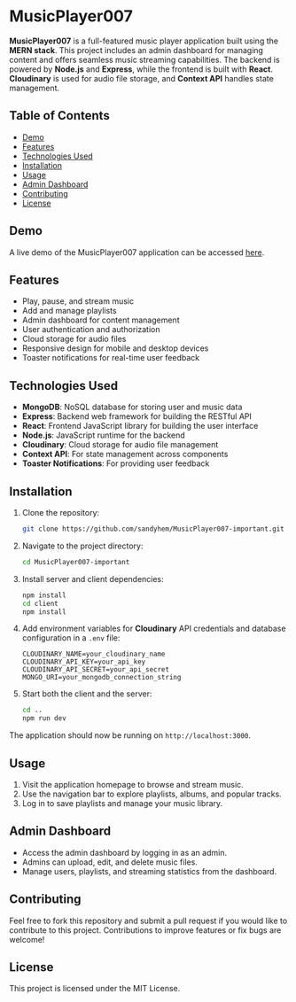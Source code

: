 # MusicPlayer007

**MusicPlayer007** is a full-featured music player application built using the **MERN stack**. This project includes an admin dashboard for managing content and offers seamless music streaming capabilities. The backend is powered by **Node.js** and **Express**, while the frontend is built with **React**. **Cloudinary** is used for audio file storage, and **Context API** handles state management.

## Table of Contents

- [Demo](#demo)
- [Features](#features)
- [Technologies Used](#technologies-used)
- [Installation](#installation)
- [Usage](#usage)
- [Admin Dashboard](#admin-dashboard)
- [Contributing](#contributing)
- [License](#license)

## Demo

A live demo of the MusicPlayer007 application can be accessed [here](https://github.com/sandyhem/MusicPlayer007-important).

## Features

- Play, pause, and stream music
- Add and manage playlists
- Admin dashboard for content management
- User authentication and authorization
- Cloud storage for audio files
- Responsive design for mobile and desktop devices
- Toaster notifications for real-time user feedback

## Technologies Used

- **MongoDB**: NoSQL database for storing user and music data
- **Express**: Backend web framework for building the RESTful API
- **React**: Frontend JavaScript library for building the user interface
- **Node.js**: JavaScript runtime for the backend
- **Cloudinary**: Cloud storage for audio file management
- **Context API**: For state management across components
- **Toaster Notifications**: For providing user feedback

## Installation

1. Clone the repository:

    ```bash
    git clone https://github.com/sandyhem/MusicPlayer007-important.git
    ```

2. Navigate to the project directory:

    ```bash
    cd MusicPlayer007-important
    ```

3. Install server and client dependencies:

    ```bash
    npm install
    cd client
    npm install
    ```

4. Add environment variables for **Cloudinary** API credentials and database configuration in a `.env` file:

    ```env
    CLOUDINARY_NAME=your_cloudinary_name
    CLOUDINARY_API_KEY=your_api_key
    CLOUDINARY_API_SECRET=your_api_secret
    MONGO_URI=your_mongodb_connection_string
    ```

5. Start both the client and the server:

    ```bash
    cd ..
    npm run dev
    ```

The application should now be running on `http://localhost:3000`.

## Usage

1. Visit the application homepage to browse and stream music.
2. Use the navigation bar to explore playlists, albums, and popular tracks.
3. Log in to save playlists and manage your music library.

## Admin Dashboard

- Access the admin dashboard by logging in as an admin.
- Admins can upload, edit, and delete music files.
- Manage users, playlists, and streaming statistics from the dashboard.

## Contributing

Feel free to fork this repository and submit a pull request if you would like to contribute to this project. Contributions to improve features or fix bugs are welcome!

## License

This project is licensed under the MIT License.
